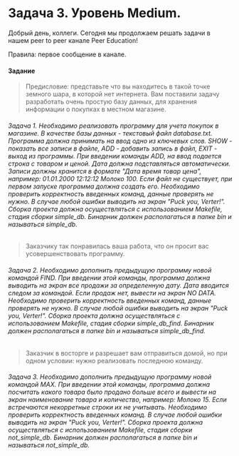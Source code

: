 # Задача 3. Уровень Medium. 

Добрый день, коллеги. Сегодня мы продолжаем решать задачи в нашем peer to peer канале Peer Education!

Правила: первое сообщение в канале.

#### Задание

> Предисловие: представьте что вы находитесь в такой точке земного шара, в которой нет интернета. Вам поставили задачу разработать очень простую базу данных, для хранения информации о покупках в местном магазине.

###### Задача 1. Необходимо реализовать программу для учета покупок в магазине. В качестве базы данных - текстовый файл database.txt. Программа должна принимать на ввод одно из ключевых слов. SHOW - показать все записи в файле, ADD - добавить запись в файл, EXIT - выход из программы. При введении команды ADD, на ввод подается строка с товаром и ценой. Дата должна подставляться автоматически. Записи должны хранится в формате "Дата время товар цена", например: 01.01.2000 12:12:12 Молоко 100. Если файл не существует, при первом запуске программа должна создать его. Необходимо проверить корректность введенных команд, данные проверять не нужно. В случае любой ошибки выводить на экран "Puck you, Verter!". Cборка проекта должна осуществляться с использованием Makefile, стадия сборки simple_db. Бинарник должен располагаться в папке bin и называться simple_db. 

> Заказчику так понравилась ваша работа, что он просит вас усовершенствовать программу.

###### Задача 2. Необходимо дополнить предыдущую программу новой командой FIND. При введении этой команды, программа должна выводить на экран все продажи за определенную дату. Дата вводится следом за командой. Если продаж нет, вывести на экран NO DATA. Необходимо проверить корректность введенных команд, данные проверять не нужно. В случае любой ошибки выводить на экран "Puck you, Verter!". Cборка проекта должна осуществляться с использованием Makefile, стадия сборки simple_db_find. Бинарник должен располагаться в папке bin и называться simple_db_find. 

> Заказчик в восторге и разрешает вам отправиться домой, но при одном условии: нужно реализовать последнюю команду.

###### Задача 3. Необходимо дополнить предыдущую программу новой командой MAX. При введении этой команды, программа должна посчитать какого товара было продано больше всего и вывести на экран наименование товара и количество, например: Молоко 15. Если встречаются некорретные строки их не учитывать. Необходимо проверить корректность введенных команд. В случае любой ошибки выводить на экран "Puck you, Verter!". Cборка проекта должна осуществляться с использованием Makefile, стадия сборки not_simple_db. Бинарник должен располагаться в папке bin и называться not_simple_db.
